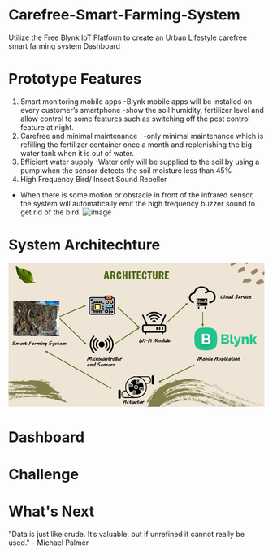 # Carefree-Smart-Farming-System

Utilize the Free Blynk IoT Platform to create an Urban Lifestyle carefree smart farming system Dashboard


# Prototype Features
1. Smart monitoring mobile apps
-Blynk mobile apps will be installed on every customer’s smartphone
-show the soil humidity, fertilizer level and allow control to some features such as switching off the pest control feature at night.
2. Carefree and minimal maintenance  
-only minimal maintenance which is refilling the fertilizer container once a month and replenishing the big water tank when it is out of water. 
3. Efficient water supply
-Water only will be supplied to the soil by using a pump when the sensor detects the soil moisture less than 45%
4. High Frequency Bird/ Insect Sound Repeller   
- When there is some motion or obstacle in front of the infrared sensor, the system will automatically emit the high frequency buzzer sound to get rid of the bird.
![image](https://github.com/CHIAWENHAN/Carefree-Smart-Farming-System/assets/73733533/76fe3cfa-45dc-4672-9289-e804f00358aa)


# System Architechture
![System Architechture](https://github.com/CHIAWENHAN/Carefree-Smart-Farming-System/blob/b00abd828a804d2427683e92c6f83c240e8666e8/System%20Architechture.png)

# Dashboard

# Challenge

# What's Next
"Data is just like crude. It’s valuable, but if unrefined it cannot really be used." - Michael Palmer
